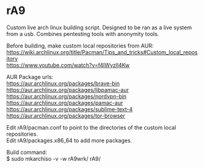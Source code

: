# rA9

Custom live arch linux building script. Designed to be ran as a live system from a usb. Combines pentesting tools with anonymity tools.

Before building, make custom local repositories from AUR: <br />
https://wiki.archlinux.org/title/Pacman/Tips_and_tricks#Custom_local_repository <br />
https://www.youtube.com/watch?v=f4IWyzll4Kw


AUR Package urls: <br />
https://aur.archlinux.org/packages/brave-bin <br />
https://aur.archlinux.org/packages/libpamac-aur <br />
https://aur.archlinux.org/packages/nordvpn-bin <br />
https://aur.archlinux.org/packages/pamac-aur <br />
https://aur.archlinux.org/packages/sublime-text-4 <br />
https://aur.archlinux.org/packages/tor-browser <br />

Edit rA9/pacman.conf to point to the directories of the custom local repositories. <br />
Edit rA9/packages.x86_64 to add more packages.

Build command: <br />
$ sudo mkarchiso -v -w rA9wrk/ rA9/
